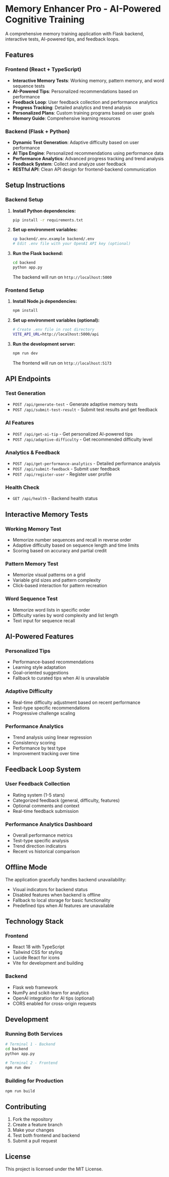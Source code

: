 # Memory Enhancer Pro - AI-Powered Cognitive Training

A comprehensive memory training application with Flask backend, interactive tests, AI-powered tips, and feedback loops.

## Features

### Frontend (React + TypeScript)
- **Interactive Memory Tests**: Working memory, pattern memory, and word sequence tests
- **AI-Powered Tips**: Personalized recommendations based on performance
- **Feedback Loop**: User feedback collection and performance analytics
- **Progress Tracking**: Detailed analytics and trend analysis
- **Personalized Plans**: Custom training programs based on user goals
- **Memory Guide**: Comprehensive learning resources

### Backend (Flask + Python)
- **Dynamic Test Generation**: Adaptive difficulty based on user performance
- **AI Tips Engine**: Personalized recommendations using performance data
- **Performance Analytics**: Advanced progress tracking and trend analysis
- **Feedback System**: Collect and analyze user feedback
- **RESTful API**: Clean API design for frontend-backend communication

## Setup Instructions

### Backend Setup

1. **Install Python dependencies:**
   ```bash
   pip install -r requirements.txt
   ```

2. **Set up environment variables:**
   ```bash
   cp backend/.env.example backend/.env
   # Edit .env file with your OpenAI API key (optional)
   ```

3. **Run the Flask backend:**
   ```bash
   cd backend
   python app.py
   ```
   The backend will run on `http://localhost:5000`

### Frontend Setup

1. **Install Node.js dependencies:**
   ```bash
   npm install
   ```

2. **Set up environment variables (optional):**
   ```bash
   # Create .env file in root directory
   VITE_API_URL=http://localhost:5000/api
   ```

3. **Run the development server:**
   ```bash
   npm run dev
   ```
   The frontend will run on `http://localhost:5173`

## API Endpoints

### Test Generation
- `POST /api/generate-test` - Generate adaptive memory tests
- `POST /api/submit-test-result` - Submit test results and get feedback

### AI Features
- `POST /api/get-ai-tip` - Get personalized AI-powered tips
- `POST /api/adaptive-difficulty` - Get recommended difficulty level

### Analytics & Feedback
- `POST /api/get-performance-analytics` - Detailed performance analysis
- `POST /api/submit-feedback` - Submit user feedback
- `POST /api/register-user` - Register user profile

### Health Check
- `GET /api/health` - Backend health status

## Interactive Memory Tests

### Working Memory Test
- Memorize number sequences and recall in reverse order
- Adaptive difficulty based on sequence length and time limits
- Scoring based on accuracy and partial credit

### Pattern Memory Test
- Memorize visual patterns on a grid
- Variable grid sizes and pattern complexity
- Click-based interaction for pattern recreation

### Word Sequence Test
- Memorize word lists in specific order
- Difficulty varies by word complexity and list length
- Text input for sequence recall

## AI-Powered Features

### Personalized Tips
- Performance-based recommendations
- Learning style adaptation
- Goal-oriented suggestions
- Fallback to curated tips when AI is unavailable

### Adaptive Difficulty
- Real-time difficulty adjustment based on recent performance
- Test-type specific recommendations
- Progressive challenge scaling

### Performance Analytics
- Trend analysis using linear regression
- Consistency scoring
- Performance by test type
- Improvement tracking over time

## Feedback Loop System

### User Feedback Collection
- Rating system (1-5 stars)
- Categorized feedback (general, difficulty, features)
- Optional comments and context
- Real-time feedback submission

### Performance Analytics Dashboard
- Overall performance metrics
- Test-type specific analysis
- Trend direction indicators
- Recent vs historical comparison

## Offline Mode

The application gracefully handles backend unavailability:
- Visual indicators for backend status
- Disabled features when backend is offline
- Fallback to local storage for basic functionality
- Predefined tips when AI features are unavailable

## Technology Stack

### Frontend
- React 18 with TypeScript
- Tailwind CSS for styling
- Lucide React for icons
- Vite for development and building

### Backend
- Flask web framework
- NumPy and scikit-learn for analytics
- OpenAI integration for AI tips (optional)
- CORS enabled for cross-origin requests

## Development

### Running Both Services
```bash
# Terminal 1 - Backend
cd backend
python app.py

# Terminal 2 - Frontend
npm run dev
```

### Building for Production
```bash
npm run build
```

## Contributing

1. Fork the repository
2. Create a feature branch
3. Make your changes
4. Test both frontend and backend
5. Submit a pull request

## License

This project is licensed under the MIT License.